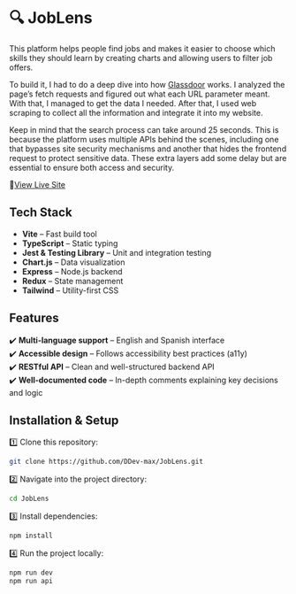 # 🔍 JobLens

This platform helps people find jobs and makes it easier to choose which skills they should learn by creating charts and allowing users to filter job offers.

To build it, I had to do a deep dive into how [Glassdoor](https://www.glassdoor.com/)
 works. I analyzed the page’s fetch requests and figured out what each URL parameter meant. With that, I managed to get the data I needed. After that, I used web scraping to collect all the information and integrate it into my website.

 Keep in mind that the search process can take around 25 seconds. This is because the platform uses multiple APIs behind the scenes, including one that bypasses site security mechanisms and another that hides the frontend request to protect sensitive data. These extra layers add some delay but are essential to ensure both access and security.


🔗[View Live Site](github.com)

## **Tech Stack**

- **Vite** – Fast build tool  
- **TypeScript** – Static typing  
- **Jest & Testing Library** – Unit and integration testing
- **Chart.js** – Data visualization  
- **Express** – Node.js backend  
- **Redux** – State management  
- **Tailwind** – Utility-first CSS  


## Features

✔️  **Multi-language support** – English and Spanish interface  
✔️ **Accessible design** – Follows accessibility best practices (a11y)  
✔️ **RESTful API** – Clean and well-structured backend API  
✔️  **Well-documented code** – In-depth comments explaining key decisions and logic


## **Installation & Setup**

1️⃣ Clone this repository:

```bash
git clone https://github.com/DDev-max/JobLens.git
```

2️⃣ Navigate into the project directory:

```bash
cd JobLens
```

3️⃣ Install dependencies:

```bash
npm install
```

4️⃣ Run the project locally:

```bash
npm run dev
npm run api
```